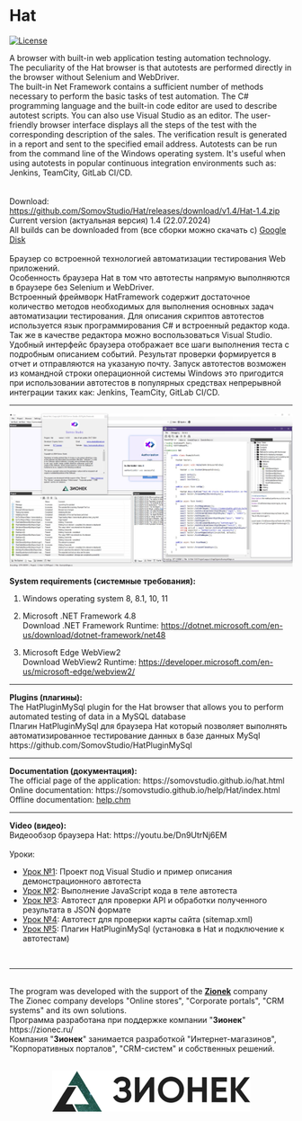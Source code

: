 # Hat

[![License](http://img.shields.io/:license-mit-blue.svg)](https://github.com/SomovStudio/Hat/blob/main/LICENSE)

A browser with built-in web application testing automation technology.
<br>
The peculiarity of the Hat browser is that autotests are performed directly in the browser without Selenium and WebDriver.
<br>
The built-in Net Framework contains a sufficient number of methods necessary to perform the basic 
tasks of test automation. The C# programming language and the built-in code editor are used to 
describe autotest scripts. You can also use Visual Studio as an editor. The user-friendly browser 
interface displays all the steps of the test with the corresponding description of the sales. 
The verification result is generated in a report and sent to the specified email address. 
Autotests can be run from the command line of the Windows operating system. It's useful when 
using autotests in popular continuous integration environments such as: 
Jenkins, TeamCity, GitLab CI/CD.
<br>
<br>
<br>Download: https://github.com/SomovStudio/Hat/releases/download/v1.4/Hat-1.4.zip
<br>Current version (актуальная версия) 1.4 (22.07.2024)
<br>All builds can be downloaded from (все сборки можно скачать с) <a target="_blank" href="https://drive.google.com/drive/folders/1X-dtbYdjTcpMsWYlUjUupl3PU0BuKCwK">Google Disk</a>
<br>
<br>
Браузер со встроенной технологией автоматизации тестирования Web приложений.
<br>
Особенность браузера Hat в том что автотесты напрямую выполняются в браузере без Selenium и WebDriver.
<br>
Встроенный фреймворк HatFramework содержит достаточное количество методов необходимых для выполнения основных задач автоматизации тестирования.
Для описания скриптов автотестов используется язык программирования C# и встроенный редактор кода. Так же в качестве редактора можно воспользоваться Visual Studio.
Удобный интерфейс браузера отображает все шаги выполнения теста с подробным описанием событий. 
Результат проверки формируется в отчет и отправляются на указаную почту. 
Запуск автотестов возможен из командной строки операционной системы Windows это пригодится при использовании автотестов в популярных средствах непрерывной интеграции таких как: Jenkins, TeamCity, GitLab CI/CD.
<br>
<hr>

<p align="center">
  <img src="https://github.com/SomovStudio/Hat/blob/main/Img/screenshots/HatZionecEng.png">
</p>

<b>System requirements (системные требования):</b>
1. Windows operating system 8, 8.1, 10, 11

2. Microsoft .NET Framework 4.8
<br>Download .NET Framework Runtime: https://dotnet.microsoft.com/en-us/download/dotnet-framework/net48

3. Microsoft Edge WebView2
<br>Download WebView2 Runtime: https://developer.microsoft.com/en-us/microsoft-edge/webview2/

<hr>
<b>Plugins (плагины):</b>
<br>The HatPluginMySql plugin for the Hat browser that allows you to perform automated testing of data in a MySQL database
<br>Плагин HatPluginMySql для браузера Hat который позволяет выполнять автоматизированное тестирование данных в базе данных MySql
<br>https://github.com/SomovStudio/HatPluginMySql

<hr>
<b>Documentation (документация):</b>
<br>The official page of the application: https://somovstudio.github.io/hat.html
<br>Online documentation:  https://somovstudio.github.io/help/Hat/index.html
<br>Offline documentation: <a href="https://github.com/SomovStudio/Hat/raw/main/Help/help.chm">help.chm</a>

<hr>
<b>Video (видео):</b>
<br>Видеообзор браузера Hat: https://youtu.be/Dn9UtrNj6EM
<br>
<br>
Уроки:
<ul>
	<li><a href="https://youtu.be/4qyzbEASw3E" target="_blank">Урок №1</a>: Проект под Visual Studio и пример описания демонстрационного автотеста</li>
	<li><a href="https://youtu.be/WdfLl0Ys8y0" target="_blank">Урок №2</a>: Выполнение JavaScript кода в теле автотеста</li>
	<li><a href="https://youtu.be/dPRx4bqvZ4w" target="_blank">Урок №3</a>: Автотест для проверки API и обработки полученного результата в JSON формате</li>
	<li><a href="https://youtu.be/bsQvmcQJ6Vg" target="_blank">Урок №4</a>: Автотест для проверки карты сайта (sitemap.xml)</li>
	<li><a href="https://youtu.be/z7YmoBKGzeU" target="_blank">Урок №5</a>: Плагин HatPluginMySql (установка в Hat и подключение к автотестам)</li>
</ul>
<br>

<hr>
<br>The program was developed with the support of the <b><a href="https://zionec.ru/">Zionek</a></b> company
<br>The Zionec company develops "Online stores", "Corporate portals", "CRM systems" and its own solutions.
<br>Программа разработана при поддержке компании "<b>Зионек</b>" https://zionec.ru/
<br>Компания "<b>Зионек</b>" занимается разработкой "Интернет-магазинов", "Корпоративных порталов", "CRM-систем" и собственных решений.
<br><br>
<p align="center">
  <img src="https://github.com/SomovStudio/Hat/blob/main/Img/partners/companyzionec.png">
</p>